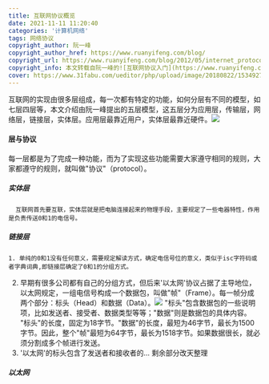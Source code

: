 ```yaml
---
title: 互联网协议概览
date: 2021-11-11 11:20:40
categories: '计算机网络'
tags: 网络协议
copyright_author: 阮一峰
copyright_author_href: https://www.ruanyifeng.com/blog/
copyright_url: https://www.ruanyifeng.com/blog/2012/05/internet_protocol_suite_part_i.html
copyright_info: 本文转载自阮一峰的![互联网协议入门](https://www.ruanyifeng.com/blog/2012/05/internet_protocol_suite_part_i.html)，为方便理解与日后回顾故整理后转载至本博客
cover: https://www.31fabu.com/ueditor/php/upload/image/20180822/1534927750272703.jpg
---
```


互联网的实现由很多层组成，每一次都有特定的功能，如何分层有不同的模型，如七层四层等，本文介绍由阮一峰提出的五层模型，这五层分为应用层，传输层，网络层，链接层，实体层。应用层最靠近用户，实体层最靠近硬件。![](https://www.ruanyifeng.com/blogimg/asset/201205/bg2012052902.png)

#### 层与协议

   每一层都是为了完成一种功能，而为了实现这些功能需要大家遵守相同的规则，大家都遵守的规则，就叫做"协议"（protocol）。

   #####  实体层
   
      互联网首先要互联，实体层就是把电脑连接起来的物理手段，主要规定了一些电器特性，作用是负责传送0和1的电信号。

   #####  链接层

    1. 单纯的0和1没有任何意义，需要规定解读方式，确定电信号位的意义，类似于isc字符码或者字典词典,即链接层确定了0和1的分组方式。

   2. 早期有很多公司都有自己的分组方式，但后来'以太网'协议占据了主导地位，以太网规定，一组电信号构成一个数据包，叫做"帧"（Frame）。每一帧分成两个部分：标头（Head）和数据（Data）。![](https://www.ruanyifeng.com/blogimg/asset/201205/bg2012052904.png)
   "标头"包含数据包的一些说明项，比如发送者、接受者、数据类型等等；"数据"则是数据包的具体内容。
"标头"的长度，固定为18字节。"数据"的长度，最短为46字节，最长为1500字节。因此，整个"帧"最短为64字节，最长为1518字节。如果数据很长，就必须分割成多个帧进行发送。
   3. '以太网'的标头包含了发送者和接收者的... 剩余部分改天整理
##### 以太网
